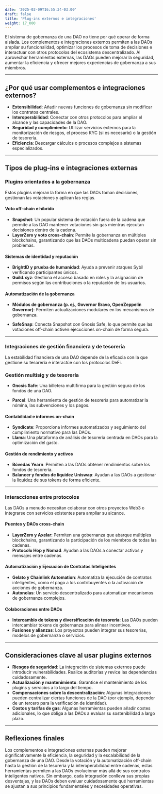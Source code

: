 ```yaml
---
date: '2025-03-09T16:55:34-03:00'
draft: false
title: 'Plug-ins externos e integraciones'
weight: 17_000
---
```


El sistema de gobernanza de una DAO no tiene por qué operar de forma aislada. Los complementos e integraciones externos permiten a las DAOs ampliar su funcionalidad, optimizar los procesos de toma de decisiones e interactuar con otros protocolos del ecosistema descentralizado. Al aprovechar herramientas externas, las DAOs pueden mejorar la seguridad, aumentar la eficiencia y ofrecer mejores experiencias de gobernanza a sus miembros.

---

## **¿Por qué usar complementos e integraciones externos?**

- **Extensibilidad**: Añadir nuevas funciones de gobernanza sin modificar los contratos centrales.
- **Interoperabilidad**: Conectar con otros protocolos para ampliar el alcance y las capacidades de la DAO.
- **Seguridad y cumplimiento**: Utilizar servicios externos para la monitorización de riesgos, el proceso KYC (si es necesario) o la gestión de tesorería.
- **Eficiencia**: Descargar cálculos o procesos complejos a sistemas especializados.

---

## **Tipos de plug-ins e integraciones externas**

### **Plugins orientados a la gobernanza**

Estos plugins mejoran la forma en que las DAOs toman decisiones, gestionan las votaciones y aplican las reglas.

#### **Voto off-chain e híbrido**
- **Snapshot**: Un popular sistema de votación fuera de la cadena que permite a las DAO mantener votaciones sin gas mientras ejecutan decisiones dentro de la cadena.
- **LayerZero y voto cross-chain**: Permite la gobernanza en múltiples blockchains, garantizando que las DAOs multicadena puedan operar sin problemas.

#### **Sistemas de identidad y reputación**
- **BrightID y prueba de humanidad**: Ayuda a prevenir ataques Sybil verificando participantes únicos.
- **Guild.xyz**: Gestiona el acceso basado en roles y la asignación de permisos según las contribuciones o la reputación de los usuarios.

#### **Automatización de la gobernanza**
- **Módulos de gobernanza (p. ej., Governor Bravo, OpenZeppelin Governor)**: Permiten actualizaciones modulares en los mecanismos de gobernanza.

- **SafeSnap**: Conecta Snapshot con Gnosis Safe, lo que permite que las votaciones off-chain activen ejecuciones on-chain de forma segura.

---

### **Integraciones de gestión financiera y de tesorería**

La estabilidad financiera de una DAO depende de la eficacia con la que gestione su tesorería e interactúe con los protocolos DeFi.


### **Gestión multisig y de tesorería**
- **Gnosis Safe**: Una billetera multifirma para la gestión segura de los fondos de una DAO.

- **Parcel**: Una herramienta de gestión de tesorería para automatizar la nómina, las subvenciones y los pagos.


#### **Contabilidad e informes on-chain**
- **Syndicate**: Proporciona informes automatizados y seguimiento del cumplimiento normativo para las DAOs. 
- **Llama**: Una plataforma de análisis de tesorería centrada en DAOs para la optimización del gasto.

#### **Gestión de rendimiento y activos**
- **Bóvedas Yearn**: Permiten a las DAOs obtener rendimientos sobre los fondos de tesorería.
- **Balancer y fondos de liquidez Uniswap**: Ayudan a las DAOs a gestionar la liquidez de sus tokens de forma eficiente.

---

### **Interacciones entre protocolos**

Las DAOs a menudo necesitan colaborar con otros proyectos Web3 o integrarse con servicios existentes para ampliar su alcance.

#### **Puentes y DAOs cross-chain**
- **LayerZero y Axelar**: Permiten una gobernanza que abarque múltiples blockchains, garantizando la participación de los miembros de todas las cadenas.
- **Protocolo Hop y Nomad**: Ayudan a las DAOs a conectar activos y mensajes entre cadenas.

#### **Automatización y Ejecución de Contratos Inteligentes**
- **Gelato y Chainlink Automation**: Automatiza la ejecución de contratos inteligentes, como el pago a los contribuyentes o la activación de acciones de gobernanza.
- **Autonolas**: Un servicio descentralizado para automatizar mecanismos de gobernanza complejos.

#### **Colaboraciones entre DAOs**
- **Intercambio de tokens y diversificación de tesorería**: Las DAOs pueden intercambiar tokens de gobernanza para alinear incentivos.
- **Fusiones y alianzas**: Los proyectos pueden integrar sus tesorerías, modelos de gobernanza o servicios.

---

## **Consideraciones clave al usar plugins externos**

- **Riesgos de seguridad**: La integración de sistemas externos puede introducir vulnerabilidades. Realice auditorías y revice las dependencias cuidadosamente.
- **Actualización y mantenimiento**: Garantice el mantenimiento de los plugins y servicios a lo largo del tiempo. 
- **Compensaciones sobre la descentralización**: Algunas integraciones pueden centralizar ciertas funciones de la DAO (por ejemplo, depender de un tercero para la verificación de identidad).
- **Costos y tarifas de gas**: Algunas herramientas pueden añadir costes adicionales, lo que obliga a las DAOs a evaluar su sostenibilidad a largo plazo.

---

## **Reflexiones finales**

Los complementos e integraciones externas pueden mejorar significativamente la eficiencia, la seguridad y la escalabilidad de la gobernanza de una DAO. Desde la votación y la automatización off-chain hasta la gestión de la tesorería y la interoperabilidad entre cadenas, estas herramientas permiten a las DAOs evolucionar más allá de sus contratos inteligentes nativos. Sin embargo, cada integración conlleva sus propias desventajas, y las DAOs deben evaluar cuidadosamente qué herramientas se ajustan a sus principios fundamentales y necesidades operativas.
